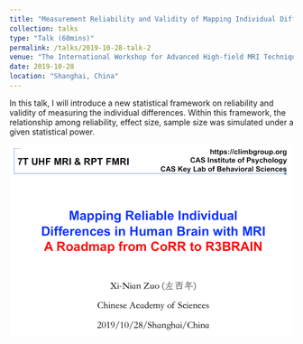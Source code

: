 ```yaml
---
title: "Measurement Reliability and Validity of Mapping Individual Differences in Human Brain with MRI: From CoRR to R3BRAIN"
collection: talks
type: "Talk (60mins)"
permalink: /talks/2019-10-28-talk-2
venue: "The International Workshop for Advanced High-field MRI Techniques on Human Participants: 7T Ultra-High Field MRI Scanner and Repeated fMRI Measurement"
date: 2019-10-28
location: "Shanghai, China"
---
```


In this talk, I will introduce a new statistical framework on reliability and validity of measuring the individual differences. Within this framework, the relationship among reliability, effect size, sample size was simulated under a given statistical power.

<img src='/images/7Tshanghai_500x300.png' align="middle"><br/>
